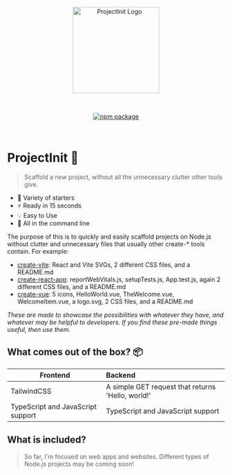 <p align="center">
  <a href="https://projectinit.0boris.tech" target="_blank" rel="noopener noreferrer">
    <img width="200" src="https://0boris.tech/projectinit.svg" alt="ProjectInit Logo">
  </a>
  
</p>
<br/>
<p align="center">
  <a href="https://npmjs.com/package/projectinit"><img src="https://img.shields.io/npm/v/projectinit.svg" alt="npm package"></a><br/>
</p>
<br/>

# ProjectInit 🎈
> Scaffold a new project, without all the unnecessary clutter other tools give.

- 🎨 Variety of starters
- ⚡ Ready in 15 seconds
- 💡 Easy to Use
- 🔧 All in the command line

The purpose of this is to quickly and easily scaffold projects on Node.js without clutter and unnecessary files that usually other create-* tools contain. For example:
- <a href="https://vite.new/">create-vite</a>: React and Vite SVGs, 2 different CSS files, and a README.md
- <a href="https://create-react-app.dev/">create-react-app</a>: reportWebVitals.js, setupTests.js, App.test.js, again 2 different CSS files, and a README.md
- <a href="https://www.npmjs.com/package/create-vue">create-vue</a>: 5 icons, HelloWorld.vue, TheWelcome.vue, WelcomeItem.vue, a logo.svg, 2 CSS files, and a README.md
  
_These are made to showcase the possibilities with whatever they have, and whatever may be helpful to developers. If you find these pre-made things useful, then use them._

## What comes out of the box? 📦
 
| Frontend                                              | Backend                                              |
| ----------------------------------------------------- | :--------------------------------------------------- |
| TailwindCSS                                           | A simple GET request that returns 'Hello, world!'    |
| TypeScript and JavaScript support                     | TypeScript and JavaScript support                    |

## What is included?
> So far, I'm focused on web apps and websites. Different types of Node.js projects may be coming soon!
